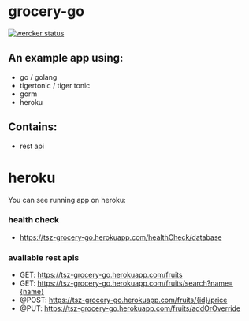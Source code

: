 # grocery-go

[![wercker status](https://app.wercker.com/status/db78d475e3bd8f5d6cb36169b53919d9/m "wercker status")](https://app.wercker.com/project/bykey/db78d475e3bd8f5d6cb36169b53919d9)

## An example app using:
- go / golang
- tigertonic / tiger tonic
- gorm
- heroku


## Contains:
- rest api

# heroku
You can see running app on heroku:
### health check
- https://tsz-grocery-go.herokuapp.com/healthCheck/database

### available rest apis
- GET: https://tsz-grocery-go.herokuapp.com/fruits
- GET: https://tsz-grocery-go.herokuapp.com/fruits/search?name={name}
- @POST: https://tsz-grocery-go.herokuapp.com/fruits/{id}/price
- @PUT: https://tsz-grocery-go.herokuapp.com/fruits/addOrOverride

